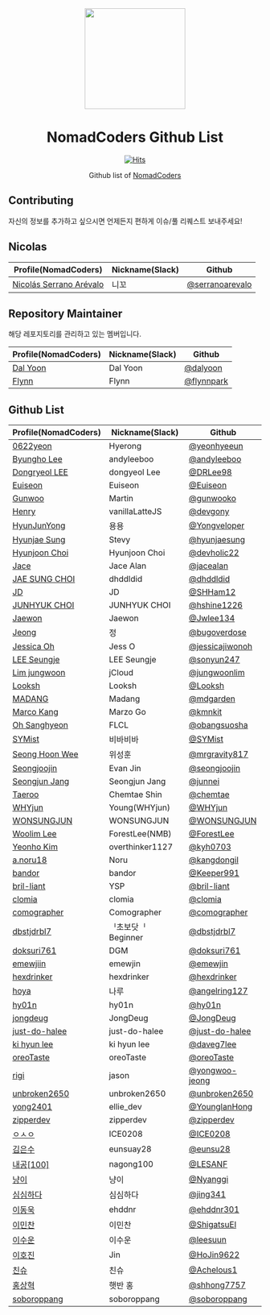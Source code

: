 <div align="center">
  <a href="https://nomadcoders.co/" alt="NomadCoders">
    <img src="./images/NomadCoders.png" width="200" height="200">
  </a>

# NomadCoders Github List

[![Hits](https://hits.seeyoufarm.com/api/count/incr/badge.svg?url=https%3A%2F%2Fgithub.com%2Fnomadcoders%2Fnomadcoders-github-list&count_bg=%23FF9500&title_bg=%23555555&icon=&icon_color=%23E7E7E7&title=hits&edge_flat=false)](https://hits.seeyoufarm.com)

Github list of [NomadCoders](https://nomadcoders.co/)

</div>

## Contributing

자신의 정보를 추가하고 싶으시면 언제든지 편하게 이슈/풀 리퀘스트 보내주세요!

## Nicolas

| Profile(NomadCoders)                                                   | Nickname(Slack) | Github                                               |
| ---------------------------------------------------------------------- | --------------- | ---------------------------------------------------- |
| [Nicolás Serrano Arévalo](https://nomadcoders.co/users/serranoarevalo) | 니꼬            | [@serranoarevalo](https://github.com/serranoarevalo) |

## Repository Maintainer

해당 레포지토리를 관리하고 있는 멤버입니다.

| Profile(NomadCoders)                                 | Nickname(Slack) | Github                                     |
| ---------------------------------------------------- | --------------- | ------------------------------------------ |
| [Dal Yoon](https://nomadcoders.co/users/yeodal.yoon) | Dal Yoon        | [@dalyoon](https://github.com/dalyoon)     |
| [Flynn](https://nomadcoders.co/users/flynnpark)      | Flynn           | [@flynnpark](https://github.com/flynnpark) |

## Github List

| Profile(NomadCoders)                                        | Nickname(Slack)   | Github                                               |
| ----------------------------------------------------------- | ----------------- | ---------------------------------------------------- |
| [0622yeon](https://nomadcoders.co/users/0622yeon)           | Hyerong           | [@yeonhyeeun](https://github.com/yeonhyeeun)         |
| [Byungho Lee](https://nomadcoders.co/users/andyleeboo92)    | andyleeboo        | [@andyleeboo](https://github.com/andyleeboo)         |
| [Dongryeol LEE](https://nomadcoders.co/users/dongyeol01)    | dongyeol Lee      | [@DRLee98](https://github.com/DRLee98)               |
| [Euiseon](https://nomadcoders.co/users/inia8inia)           | Euiseon           | [@Euiseon](https://github.com/Euiseon-Lee)           |
| [Gunwoo](https://nomadcoders.co/users/gunwoo.dev)           | Martin            | [@gunwooko](https://github.com/gunwooko)             |
| [Henry](https://nomadcoders.co/users/vanillalattejs)        | vanillaLatteJS    | [@devgony](https://github.com/devgony)               |
| [HyunJunYong](https://nomadcoders.co/users/yongyong)        | 용용              | [@Yongveloper](https://github.com/Yongveloper)       |
| [Hyunjae Sung](https://nomadcoders.co/users/stevy)          | Stevy             | [@hyunjaesung](https://github.com/hyunjaesung)       |
| [Hyunjoon Choi](https://nomadcoders.co/users/devholic)      | Hyunjoon Choi     | [@devholic22](https://github.com/devholic22)         |
| [Jace](https://nomadcoders.co/users/jacealan1)              | Jace Alan         | [@jacealan](https://github.com/jacealan)             |
| [JAE SUNG CHOI](https://nomadcoders.co/users/dhddldid04)    | dhddldid          | [@dhddldid](https://github.com/dhddldid)             |
| [JD](https://nomadcoders.co/users/sanham1992)               | JD                | [@SHHam12](https://github.com/SHHam12)               |
| [JUNHYUK CHOI](https://nomadcoders.co/users/hshine1226)     | JUNHYUK CHOI      | [@hshine1226](https://github.com/hshine1226)         |
| [Jaewon](https://nomadcoders.co/users/jwlee134)             | Jaewon            | [@Jwlee134](https://github.com/Jwlee134)             |
| [Jeong](https://nomadcoders.co/users/bugod)                 | 정                | [@bugoverdose](https://github.com/bugoverdose)       |
| [Jessica Oh](https://nomadcoders.co/users/joh)              | Jess O            | [@jessicajiwonoh](https://github.com/jessicajiwonoh) |
| [LEE Seungje](https://nomadcoders.co/users/sonyun24)        | LEE Seungje       | [@sonyun247](https://github.com/sonyun247)           |
| [Lim jungwoon](https://nomadcoders.co/users/wypo23)         | jCloud            | [@jungwoonlim](https://github.com/jungwoonlim)       |
| [Looksh](https://nomadcoders.co/users/lookshdev)            | Looksh            | [@Looksh](https://github.com/Looksh)                 |
| [MADANG](https://nomadcoders.co/users/madanggarden)         | Madang            | [@mdgarden](https://github.com/mdgarden)             |
| [Marco Kang](https://nomadcoders.co/users/kmnkit)           | Marzo Go          | [@kmnkit](https://github.com/kmnkit)                 |
| [Oh Sanghyeon](https://nomadcoders.co/users/obangsuosha)    | FLCL              | [@obangsuosha](https://github.com/obangsuosha)       |
| [SYMist](https://nomadcoders.co/users/mmist0226)            | 비바비바          | [@SYMist](https://github.com/SYMist)                 |
| [Seong Hoon Wee](https://nomadcoders.co/users/mrgravity817) | 위성훈            | [@mrgravity817](https://github.com/mrgravity817)     |
| [Seongjoojin](https://nomadcoders.co/users/qpyou1234)       | Evan Jin          | [@seongjoojin](https://github.com/seongjoojin)       |
| [Seongjun Jang](https://nomadcoders.co/users/peinguin77)    | Seongjun Jang     | [@junnei](https://github.com/junnei)                 |
| [Taeroo](https://nomadcoders.co/users/taeroo612)            | Chemtae Shin      | [@chemtae](https://github.com/chemtae)               |
| [WHYjun](https://nomadcoders.co/users/whyjun)               | Young(WHYjun)     | [@WHYjun](https://github.com/WHYjun)                 |
| [WONSUNGJUN](https://nomadcoders.co/users/wonsungjun)       | WONSUNGJUN        | [@WONSUNGJUN](https://github.com/wonsungjun)         |
| [Woolim Lee](https://nomadcoders.co/users/forestlee)        | ForestLee(NMB)    | [@ForestLee](https://github.com/ForestLee0513)       |
| [Yeonho Kim](https://nomadcoders.co/users/kyh0703)          | overthinker1127   | [@kyh0703](https://github.com/kyh0703)               |
| [a.noru18](https://nomadcoders.co/users/noru5728)           | Noru              | [@kangdongil](https://github.com/kangdongil)         |
| [bandor](https://nomadcoders.co/users/bandor)               | bandor            | [@Keeper991](https://github.com/Keeper991)           |
| [bril-liant](https://nomadcoders.co/users/brilliant)        | YSP               | [@bril-liant](https://github.com/bril-liant)         |
| [clomia](https://nomadcoders.co/users/clomia)               | clomia            | [@clomia](https://github.com/clomia)                 |
| [comographer](https://nomadcoders.co/users/kimgeunmo)       | Comographer       | [@comographer](https://github.com/comographer)       |
| [dbstjdrbl7](https://nomadcoders.co/users/dbstjdrbl7)       | ᅵ초보닷ᅵ Beginner | [@dbstjdrbl7](https://github.com/dbstjdrbl7)         |
| [doksuri761](https://nomadcoders.co/users/factorio)         | DGM               | [@doksuri761](https://github.com/doksuri761)         |
| [emewjiin](https://nomadcoders.co/users/emewjin)            | emewjin           | [@emewjin](https://github.com/emewjin)               |
| [hexdrinker](https://nomadcoders.co/users/hexdrinker)       | hexdrinker        | [@hexdrinker](https://github.com/hexdrinker)         |
| [hoya](https://nomadcoders.co/users/angelring127)           | 나루              | [@angelring127](https://github.com/angelring127)     |
| [hy01n](https://nomadcoders.co/users/hobbyhyoin)            | hy01n             | [@hy01n](https://github.com/hy01n)                   |
| [jongdeug](https://nomadcoders.co/users/jongdeug)           | JongDeug          | [@JongDeug](https://github.com/JongDeug)             |
| [just-do-halee](https://nomadcoders.co/users/dohalee)       | just-do-halee     | [@just-do-halee](https://github.com/just-do-halee)   |
| [ki hyun lee](https://nomadcoders.co/users/daveg7lee)       | ki hyun lee       | [@daveg7lee](https://github.com/daveg7lee)           |
| [oreoTaste](https://nomadcoders.co/users/oreotaste)         | oreoTaste         | [@oreoTaste](https://github.com/oreoTaste)           |
| [rigi](https://nomadcoders.co/users/jywoo9)                 | jason             | [@yongwoo-jeong](https://github.com/yongwoo-jeong)   |
| [unbroken2650](https://nomadcoders.co/users/unbroken2650)   | unbroken2650      | [@unbroken2650](https://github.com/unbroken2650)     |
| [yong2401](https://nomadcoders.co/users/yong2401)           | ellie_dev         | [@YounglanHong](https://github.com/YounglanHong)     |
| [zipperdev](https://nomadcoders.co/users/zipperdev)         | zipperdev         | [@zipperdev](https://github.com/zipperdev)           |
| [ㅇㅅㅇ](https://nomadcoders.co/users/ice0208)              | ICE0208           | [@ICE0208](https://github.com/ICE0208)               |
| [김은수](https://nomadcoders.co/users/eunsuay28)            | eunsuay28         | [@eunsu28](https://github.com/eunsu28)               |
| [내공[100]](https://nomadcoders.co/users/nagong100)         | nagong100         | [@LESANF](https://github.com/LESANF)                 |
| [냥이](https://nomadcoders.co/users/taewoo0904)             | 냥이              | [@Nyanggi](https://github.com/Nyanggi)               |
| [심심하다](https://nomadcoders.co/users/legendpig)          | 심심하다          | [@jing341](https://github.com/jing341)               |
| [이동욱](https://nomadcoders.co/users/ehddnr)               | ehddnr            | [@ehddnr301](https://github.com/ehddnr301)           |
| [이민찬](https://nomadcoders.co/users/shigatsu970704)       | 이민찬            | [@ShigatsuEl](https://github.com/ShigatsuEl)         |
| [이수운](https://nomadcoders.co/users/sktjsvy2)             | 이수운            | [@leesuun](https://github.com/leesuun)               |
| [이호진](https://nomadcoders.co/users/kiss0104040)          | Jin               | [@HoJin9622](https://github.com/HoJin9622)           |
| [친슈](https://nomadcoders.co/users/koreanjs)               | 친슈              | [@Achelous1](https://github.com/Achelous1)           |
| [홍상혁](https://nomadcoders.co/users/ghdtkdgur123)         | 햇반 홍           | [@shhong7757](https://github.com/shhong7757)         |
| [soboroppang](https://nomadcoders.co/users/wjjang21)       | soboroppang       | [@soboroppang](https://github.com/ChangWonjoo)       |
